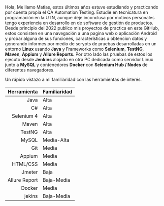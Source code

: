 Hola, Me llamo Matias, estos últimos años estuve estudiando y practicando por cuenta propia el QA Automation Testing. Estudie en tecnicatura en programación en la UTN, aunque deje inconclusa por motivos personales tengo experiencia en desarrollo en de software de gestión de productos.
Desde principio del 2022 publico mis proyectos de practica en este GitHub, estos consisten en una navegación a una pagina web o aplicación Android y probar alguna de sus funciones, características u obtencion datos y generando informes por medio de scrypts de pruebas desarrolladas en un entorno **Linux** usando **Java** y Frameworks como **Selenium**, **TestNG**, **Maven**, **Appium** y **Allure Reports**. Por otro lado las pruebas de estos los ejecuto desde **Jenkins** alojado en otra PC dedicada como servidor Linux junto a **MySQL** y contenedores **Docker** con **Selenium Hub / Nodes** de diferentes navegadores.

Un rápido vistazo a mi familiaridad con las herramientas de interés.


| Herramienta  | Familiaridad |
| -------------: | :------------- |
| Java  | Alta |
| C#  | Alta |
| Selenium 4 | Alta |
| Maven | Alta |
| TestNG | Alta |
| MySQL | Media-Alta |
| Git | Media |
| Appium | Media |
| HTML/CSS | Media |
| Jmeter | Baja |
| Allure Report | Baja-Media |
| Docker | Media |
| jekins | Baja-Media |
